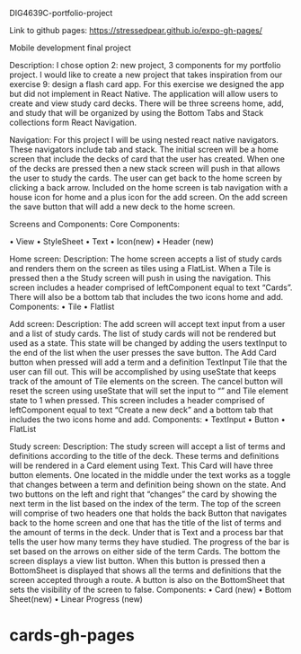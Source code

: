 DIG4639C-portfolio-project

Link to github pages:
https://stressedpear.github.io/expo-gh-pages/

Mobile development final project

Description: 
I chose option 2: new project, 3 components for my portfolio project. I would like to create a new project that takes inspiration from our exercise 9: design a flash card app. For this exercise we designed the app but did not implement in React Native. The application will allow users to create and view study card decks. There will be three screens home, add, and study that will be organized by using the Bottom Tabs and Stack collections form React Navigation.

Navigation: 
For this project I will be using nested react native navigators. These navigators include tab and stack. The initial screen will be a home screen that include the decks of card that the user has created. When one of the decks are pressed then a new stack screen will push in that allows the user to study the cards. The user can get back to the home screen by clicking a back arrow. Included on the home screen is tab navigation with a house icon for home and a plus icon for the add screen. On the add screen the save button that will add a new deck to the home screen.

Screens and Components: Core Components:

• View 
• StyleSheet 
• Text 
• Icon(new) 
• Header (new)

Home screen: 
Description: The home screen accepts a list of study cards and renders them on the screen as tiles using a FlatList. When a Tile is pressed then a the Study screen will push in using the navigation. This screen includes a header comprised of leftComponent equal to text “Cards”. There will also be a bottom tab that includes the two icons home and add. 
Components:
• Tile 
• Flatlist

Add screen:
Description: The add screen will accept text input from a user and a list of study cards. The list of study cards will not be rendered but used as a state. This state will be changed by adding the users textInput to the end of the list when the user presses the save button. The Add Card button when pressed will add a term and a definition TextInput Tile that the user can fill out. This will be accomplished by using useState that keeps track of the amount of Tile elements on the screen. The cancel button will reset the screen using useState that will set the input to “” and Tile element state to 1 when pressed. This screen includes a header comprised of leftComponent equal to text “Create a new deck” and a bottom tab that includes the two icons home and add. Components:
• TextInput 
• Button 
• FlatList

Study screen:
Description: The study screen will accept a list of terms and definitions according to the title of the deck. These terms and definitions will be rendered in a Card element using Text. This Card will have three button elements. One located in the middle under the text works as a toggle that changes between a term and definition being shown on the state. And two buttons on the left and right that “changes” the card by showing the next term in the list based on the index of the term. The top of the screen will comprise of two headers one that holds the back Button that navigates back to the home screen and one that has the title of the list of terms and the amount of terms in the deck. Under that is Text and a process bar that tells the user how many terms they have studied. The progress of the bar is set based on the arrows on either side of the term Cards. The bottom the screen displays a view list button. When this button is pressed then a BottomSheet is displayed that shows all the terms and definitions that the screen accepted through a route. A button is also on the BottomSheet that sets the visibility of the screen to false.
Components: 
• Card (new) 
• Bottom Sheet(new) 
• Linear Progress (new)
# cards-gh-pages
